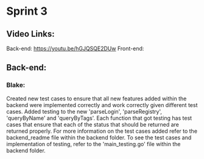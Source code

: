 # Sprint 3

## Video Links:
Back-end: https://youtu.be/hGJQSQE2DUw
Front-end:


## Back-end:
### Blake:
Created new test cases to ensure that all new features added within the backend were implemented correctly and work correctly given different test cases. Added testing to the new 'parseLogin', 'parseRegistry', 'queryByName' and 'queryByTags'. Each function that got testing has test cases that ensure that each of the status that should be returned are returned properly. For more information on the test cases added refer to the backend_readme file within the backend folder. To see the test cases and implementation of testing, refer to the 'main_testing.go' file within the backend folder. 
